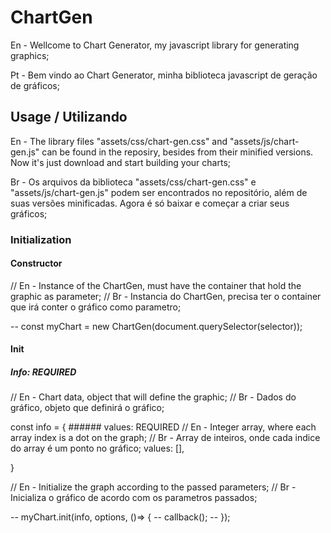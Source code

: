 # ChartGen

En - Wellcome to Chart Generator, my javascript library for generating graphics;

Pt - Bem vindo ao Chart Generator, minha biblioteca javascript de geração de gráficos;

## Usage / Utilizando

En - The library files "assets/css/chart-gen.css" and "assets/js/chart-gen.js" can be found in the reposiry, besides from their minified versions. Now it's just download and start building your charts;

Br - Os arquivos da biblioteca "assets/css/chart-gen.css" e "assets/js/chart-gen.js" podem ser encontrados no repositório, além de suas versões minificadas. Agora é só baixar e começar a criar seus gráficos;

### Initialization

#### Constructor

// En - Instance of the ChartGen, must have the container that hold the graphic as parameter;
// Br - Instancia do ChartGen, precisa ter o container que irá conter o gráfico como parametro;

-- const myChart = new ChartGen(document.querySelector(selector));

#### Init

##### Info: REQUIRED

// En - Chart data, object that will define the graphic;
// Br - Dados do gráfico, objeto que definirá o gráfico;

const info = {
    ###### values: REQUIRED
    // En - Integer array, where each array index is a dot on the graph;
    // Br - Array de inteiros, onde cada indice do array é um ponto no gráfico;
    values: [],
    
}

// En - Initialize the graph according to the passed parameters;
// Br - Inicializa o gráfico de acordo com os parametros passados;

-- myChart.init(info, options, ()=> {
--    callback();
-- });





